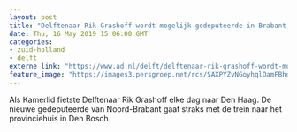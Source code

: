 ```yaml
---
layout: post
title: "Delftenaar Rik Grashoff wordt mogelijk gedeputeerde in Brabant, maar wil niet verhuizen"
date: Thu, 16 May 2019 15:06:00 GMT
categories: 
- zuid-holland 
- delft 
externe_link: "https://www.ad.nl/delft/delftenaar-rik-grashoff-wordt-mogelijk-gedeputeerde-in-brabant-maar-wil-niet-verhuizen~a0223f7a/"
feature_image: "https://images3.persgroep.net/rcs/SAXPYZvNGoyhqlQamFBhdtoM4Qo/diocontent/77830551/_fitwidth/400/?appId=21791a8992982cd8da851550a453bd7f&quality=0.7"
---
```


Als Kamerlid fietste Delftenaar Rik Grashoff elke dag naar Den Haag. De nieuwe gedeputeerde van Noord-Brabant gaat straks met de trein naar het provinciehuis in Den Bosch.
